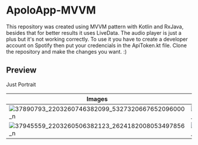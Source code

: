 # ApoloApp-MVVM
This repository was created using MVVM pattern with Kotlin and RxJava, besides that for better results it uses LiveData. The audio player
is just a plus but it's not working correctly.
To use it you have to create a developer account on Spotify then put your credencials in the ApiToken.kt file.
Clone the repository and make the changes you want. :)

## Preview
Just Portrait

| Images | Images |
| ------ | ------ |
| ![37890793_2203260746382099_5327320667652096000_n](https://user-images.githubusercontent.com/7152507/43353263-58ba43de-91f9-11e8-9446-2e5481ef2787.png)      | ![37887265_2203260453048795_6170916763585216512_n](https://user-images.githubusercontent.com/7152507/43353250-e7bc9042-91f8-11e8-93c3-bcfcf4dec7f4.png) |
| ![37945559_2203260506382123_2624182008053497856_n](https://user-images.githubusercontent.com/7152507/43353265-6abca130-91f9-11e8-97c2-048421a8518c.png) | ![37909134_2203260313048809_6501352915771326464_n](https://user-images.githubusercontent.com/7152507/43353267-7810cfa0-91f9-11e8-8a39-2f111e27110c.png) |










